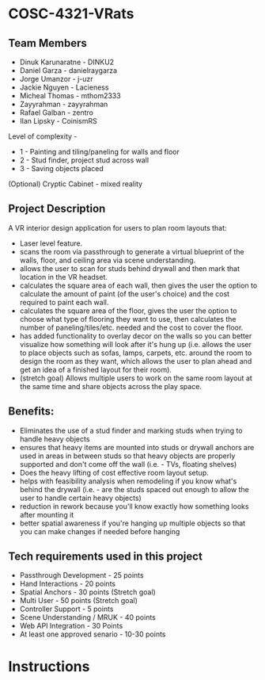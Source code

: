 # COSC-4321-VRats

## Team Members
* Dinuk Karunaratne - DINKU2
* Daniel Garza - danielraygarza 
* Jorge Umanzor - j-uzr
* Jackie Nguyen - Lacieness
* Micheal Thomas - mthom2333
* Zayyrahman - zayyrahman
* Rafael Galban - zentro
* Ilan Lipsky - CoinismRS


Level of complexity -

* 1 - Painting and tiling/paneling for walls and floor
* 2 - Stud finder, project stud across wall 
* 3 - Saving objects placed 

(Optional) Cryptic Cabinet - mixed reality 
## Project Description

A VR interior design application for users to plan room layouts that:
- Laser level feature.
- scans the room via passthrough to generate a virtual blueprint of the walls, floor, and ceiling area via scene understanding.
- allows the user to scan for studs behind drywall and then mark that location in the VR headset.
- calculates the square area of each wall, then gives the user the option to calculate the amount of paint (of the user's choice) and the cost required to paint each wall.
- calculates the square area of the floor, gives the user the option to choose what type of flooring they want to use, then calculates the number of paneling/tiles/etc. needed and the cost to cover the floor.
- has added functionality to overlay decor on the walls so you can better visualize how something will look after it's hung up (i.e. allows the user to place objects such as sofas, lamps, carpets, etc. around the room to design the room as they want, which allows the user to plan ahead and get an idea of a finished layout for their room).
- (stretch goal) Allows multiple users to work on the same room layout at the same time and share objects across the play space. 

## Benefits:
- Eliminates the use of a stud finder and marking studs when trying to handle heavy objects
- ensures that heavy items are mounted into studs or drywall anchors are used in areas in between studs so that heavy objects are properly supported and don't come off the wall (i.e. - TVs, floating shelves)
- Does the heavy lifting of cost effective room layout setup. 
- helps with feasibility analysis when remodeling if you know what's behind the drywall (i.e. - are the studs spaced out enough to allow the user to handle certain heavy objects)
- reduction in rework because you'll know exactly how something looks after mounting it
- better spatial awareness if you're hanging up multiple objects so that you can make changes if needed before hanging


## Tech requirements used in this project
- Passthrough Development - 25 points
- Hand Interactions - 20 points
- Spatial Anchors - 30 points (Stretch goal)
- Multi User - 50 points (Stretch goal)
- Controller Support - 5 points
- Scene Understanding / MRUK - 40 points
- Web API Integration - 30 Points
- At least one approved senario - 10-30 points

# Instructions

